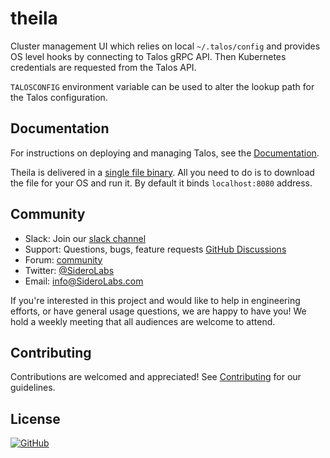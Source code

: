 # theila

Cluster management UI which relies on local `~/.talos/config` and provides OS level hooks
by connecting to Talos gRPC API.
Then Kubernetes credentials are requested from the Talos API.

`TALOSCONFIG` environment variable can be used to alter the lookup path for the Talos configuration.

## Documentation

For instructions on deploying and managing Talos, see the [Documentation](https://www.talos.dev/docs/latest/).

Theila is delivered in a [single file binary](https://github.com/talos-systems/theila/releases/latest).
All you need to do is to download the file for your OS and run it.
By default it binds `localhost:8080` address.

## Community

- Slack: Join our [slack channel](https://slack.dev.talos-systems.io)
- Support: Questions, bugs, feature requests [GitHub Discussions](https://github.com/siderolabs/talos/discussions)
- Forum: [community](https://groups.google.com/a/talos-systems.com/forum/#!forum/community)
- Twitter: [@SideroLabs](https://twitter.com/SideroLabs)
- Email: [info@SideroLabs.com](mailto:info@SideroLabs.com)

If you're interested in this project and would like to help in engineering efforts, or have general usage questions, we are happy to have you!
We hold a weekly meeting that all audiences are welcome to attend.

## Contributing

Contributions are welcomed and appreciated!
See [Contributing](CONTRIBUTING.md) for our guidelines.

## License

<a href="https://github.com/talos-systems/talos/blob/master/LICENSE">
  <img alt="GitHub" src="https://img.shields.io/github/license/talos-systems/talos?style=flat-square">
</a>
